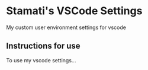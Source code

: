 # Stamati's VSCode Settings

My custom user environment settings for vscode

## Instructions for use

To use my vscode settings...
